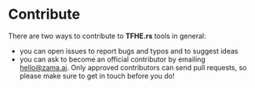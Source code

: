# Contribute

There are two ways to contribute to **TFHE.rs** tools in general:

* you can open issues to report bugs and typos and to suggest ideas
* you can ask to become an official contributor by emailing hello@zama.ai. Only approved contributors can send pull requests, so please make sure to get in touch before you do!

